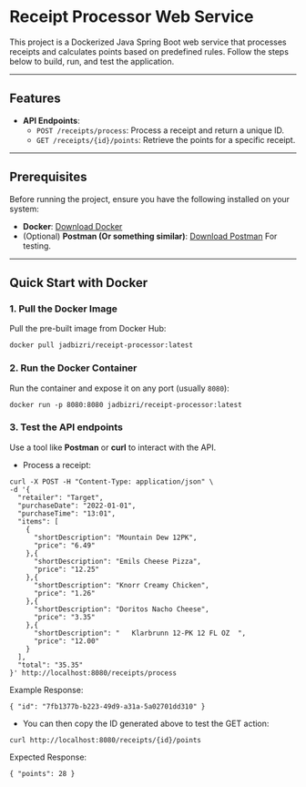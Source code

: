 # Receipt Processor Web Service

This project is a Dockerized Java Spring Boot web service that processes receipts and calculates points based on predefined rules. Follow the steps below to build, run, and test the application.

---

## Features

- **API Endpoints**:
  - `POST /receipts/process`: Process a receipt and return a unique ID.
  - `GET /receipts/{id}/points`: Retrieve the points for a specific receipt.

---

## Prerequisites

Before running the project, ensure you have the following installed on your system:

- **Docker**: [Download Docker](https://www.docker.com/get-started)  
- (Optional) **Postman (Or something similar)**: [Download Postman](https://www.postman.com/downloads/) For testing.

---

## Quick Start with Docker

### 1. Pull the Docker Image

Pull the pre-built image from Docker Hub:

```
docker pull jadbizri/receipt-processor:latest
```

### 2. Run the Docker Container

Run the container and expose it on any port (usually ```8080```):

```
docker run -p 8080:8080 jadbizri/receipt-processor:latest
```
### 3. Test the API endpoints

Use a tool like **Postman** or **curl** to interact with the API.
- Process a receipt:

```
curl -X POST -H "Content-Type: application/json" \
-d '{
  "retailer": "Target",
  "purchaseDate": "2022-01-01",
  "purchaseTime": "13:01",
  "items": [
    {
      "shortDescription": "Mountain Dew 12PK",
      "price": "6.49"
    },{
      "shortDescription": "Emils Cheese Pizza",
      "price": "12.25"
    },{
      "shortDescription": "Knorr Creamy Chicken",
      "price": "1.26"
    },{
      "shortDescription": "Doritos Nacho Cheese",
      "price": "3.35"
    },{
      "shortDescription": "   Klarbrunn 12-PK 12 FL OZ  ",
      "price": "12.00"
    }
  ],
  "total": "35.35"
}' http://localhost:8080/receipts/process

```
Example Response:
```
{ "id": "7fb1377b-b223-49d9-a31a-5a02701dd310" }
```

- You can then copy the ID generated above to test the GET action:
```
curl http://localhost:8080/receipts/{id}/points
```

Expected Response:
```
{ "points": 28 }
```
